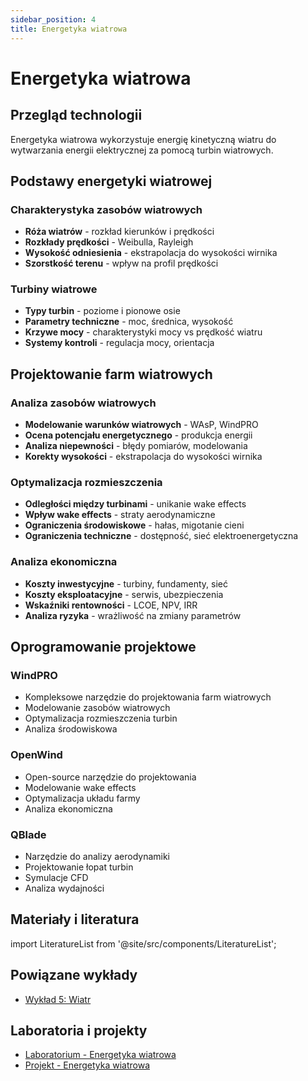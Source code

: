 ```yaml
---
sidebar_position: 4
title: Energetyka wiatrowa
---
```


# Energetyka wiatrowa

## Przegląd technologii

Energetyka wiatrowa wykorzystuje energię kinetyczną wiatru do wytwarzania energii elektrycznej za pomocą turbin wiatrowych.

## Podstawy energetyki wiatrowej

### Charakterystyka zasobów wiatrowych
- **Róża wiatrów** - rozkład kierunków i prędkości
- **Rozkłady prędkości** - Weibulla, Rayleigh
- **Wysokość odniesienia** - ekstrapolacja do wysokości wirnika
- **Szorstkość terenu** - wpływ na profil prędkości

### Turbiny wiatrowe
- **Typy turbin** - poziome i pionowe osie
- **Parametry techniczne** - moc, średnica, wysokość
- **Krzywe mocy** - charakterystyki mocy vs prędkość wiatru
- **Systemy kontroli** - regulacja mocy, orientacja

## Projektowanie farm wiatrowych

### Analiza zasobów wiatrowych
- **Modelowanie warunków wiatrowych** - WAsP, WindPRO
- **Ocena potencjału energetycznego** - produkcja energii
- **Analiza niepewności** - błędy pomiarów, modelowania
- **Korekty wysokości** - ekstrapolacja do wysokości wirnika

### Optymalizacja rozmieszczenia
- **Odległości między turbinami** - unikanie wake effects
- **Wpływ wake effects** - straty aerodynamiczne
- **Ograniczenia środowiskowe** - hałas, migotanie cieni
- **Ograniczenia techniczne** - dostępność, sieć elektroenergetyczna

### Analiza ekonomiczna
- **Koszty inwestycyjne** - turbiny, fundamenty, sieć
- **Koszty eksploatacyjne** - serwis, ubezpieczenia
- **Wskaźniki rentowności** - LCOE, NPV, IRR
- **Analiza ryzyka** - wrażliwość na zmiany parametrów

## Oprogramowanie projektowe

### WindPRO
- Kompleksowe narzędzie do projektowania farm wiatrowych
- Modelowanie zasobów wiatrowych
- Optymalizacja rozmieszczenia turbin
- Analiza środowiskowa

### OpenWind
- Open-source narzędzie do projektowania
- Modelowanie wake effects
- Optymalizacja układu farmy
- Analiza ekonomiczna

### QBlade
- Narzędzie do analizy aerodynamiki
- Projektowanie łopat turbin
- Symulacje CFD
- Analiza wydajności

## Materiały i literatura

import LiteratureList from '@site/src/components/LiteratureList';

<LiteratureList topic="software" title="Podręczniki oprogramowania" />

## Powiązane wykłady

- [Wykład 5: Wiatr](/docs/wyklady/wyklad-05-wiatr)

## Laboratoria i projekty

- [Laboratorium - Energetyka wiatrowa](/docs/projekty/wind)
- [Projekt - Energetyka wiatrowa](/docs/projekty/wind)
